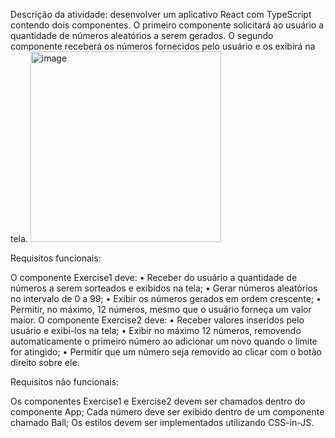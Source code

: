 Descrição da atividade: desenvolver um aplicativo React com TypeScript contendo dois componentes. O primeiro 
componente solicitará ao usuário a quantidade de números aleatórios a serem gerados. O segundo componente 
receberá os números fornecidos pelo usuário e os exibirá na tela. 
<img width="305" alt="image" src="https://github.com/user-attachments/assets/59408de2-4933-4e1d-8978-bb5d9f50eea3" />

Requisitos funcionais: 

O componente Exercise1 deve: 
• Receber do usuário a quantidade de números a serem sorteados e exibidos na tela; 
• Gerar números aleatórios no intervalo de 0 a 99; 
• Exibir os números gerados em ordem crescente; 
• Permitir, no máximo, 12 números, mesmo que o usuário forneça um valor maior. 
O componente Exercise2 deve: 
• Receber valores inseridos pelo usuário e exibi-los na tela; 
• Exibir no máximo 12 números, removendo automaticamente o primeiro número ao adicionar um 
novo quando o limite for atingido; 
• Permitir que um número seja removido ao clicar com o botão direito sobre ele. 

Requisitos não funcionais: 

Os componentes Exercise1 e Exercise2 devem ser chamados dentro do 
componente App; 
Cada número deve ser exibido dentro de um componente chamado Ball; 
Os estilos devem ser implementados utilizando CSS-in-JS. 
